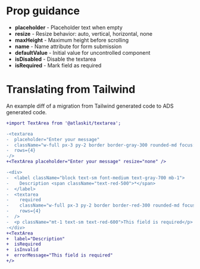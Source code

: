 # Prop guidance

- **placeholder** - Placeholder text when empty
- **resize** - Resize behavior: auto, vertical, horizontal, none
- **maxHeight** - Maximum height before scrolling
- **name** - Name attribute for form submission
- **defaultValue** - Initial value for uncontrolled component
- **isDisabled** - Disable the textarea
- **isRequired** - Mark field as required

# Translating from Tailwind

An example diff of a migration from Tailwind generated code to ADS generated code.

```diff
+import TextArea from '@atlaskit/textarea';

-<textarea
-  placeholder="Enter your message"
-  className="w-full px-3 py-2 border border-gray-300 rounded-md focus:outline-none focus:ring-2 focus:ring-blue-500 focus:border-transparent resize-none"
-  rows={4}
-/>
+<TextArea placeholder="Enter your message" resize="none" />

-<div>
-  <label className="block text-sm font-medium text-gray-700 mb-1">
-    Description <span className="text-red-500">*</span>
-  </label>
-  <textarea
-    required
-    className="w-full px-3 py-2 border border-red-300 rounded-md focus:outline-none focus:ring-2 focus:ring-red-500"
-    rows={4}
-  />
-  <p className="mt-1 text-sm text-red-600">This field is required</p>
-</div>
+<TextArea
+  label="Description"
+  isRequired
+  isInvalid
+  errorMessage="This field is required"
+/>
```
